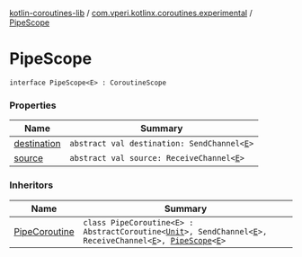 [kotlin-coroutines-lib](../../index.md) / [com.vperi.kotlinx.coroutines.experimental](../index.md) / [PipeScope](./index.md)

# PipeScope

`interface PipeScope<E> : CoroutineScope`

### Properties

| Name | Summary |
|---|---|
| [destination](destination.md) | `abstract val destination: SendChannel<`[`E`](index.md#E)`>` |
| [source](source.md) | `abstract val source: ReceiveChannel<`[`E`](index.md#E)`>` |

### Inheritors

| Name | Summary |
|---|---|
| [PipeCoroutine](../-pipe-coroutine/index.md) | `class PipeCoroutine<E> : AbstractCoroutine<`[`Unit`](https://kotlinlang.org/api/latest/jvm/stdlib/kotlin/-unit/index.html)`>, SendChannel<`[`E`](../-pipe-coroutine/index.md#E)`>, ReceiveChannel<`[`E`](../-pipe-coroutine/index.md#E)`>, `[`PipeScope`](./index.md)`<`[`E`](../-pipe-coroutine/index.md#E)`>` |
